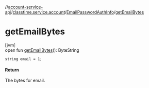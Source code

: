 //[account-service-api](../../../index.md)/[classtime.service.account](../index.md)/[EmailPasswordAuthInfo](index.md)/[getEmailBytes](get-email-bytes.md)

# getEmailBytes

[jvm]\
open fun [getEmailBytes](get-email-bytes.md)(): ByteString

`string email = 1;`

#### Return

The bytes for email.
